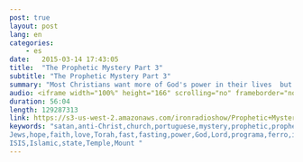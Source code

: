 ```yaml
---
post: true
layout: post
lang: en
categories:
    - es
date:   2015-03-14 17:43:05
title:  "The Prophetic Mystery Part 3"
subtitle: "The Prophetic Mystery Part 3"
summary: "Most Christians want more of God's power in their lives  but never do the one specific thing the Bible says will bring it. Hear what the bible has to say about one of the most neglected ways to fast track our relationship with the Lord."
audio: <iframe width="100%" height="166" scrolling="no" frameborder="no" src="https://w.soundcloud.com/player/?url=https%3A//api.soundcloud.com/tracks/195897151&amp;color=ff5500&amp;auto_play=false&amp;hide_related=false&amp;show_comments=true&amp;show_user=true&amp;show_reposts=false"></iframe>
duration: 56:04
length: 129287313
link: https://s3-us-west-2.amazonaws.com/ironradioshow/Prophetic+Mystery+Part+3+(English).mp3
keywords: "satan,anti-Christ,church,portuguese,mystery,prophetic,prophecy,end,times,Israel,Jerusalem,Jesus,Isaiah,radio,sara,brazil,saturday,
Jews,hope,faith,love,Torah,fast,fasting,power,God,Lord,programa,ferro,iron,show,Christian,second,coming,Florianopolis,
ISIS,Islamic,state,Temple,Mount "
---
```




